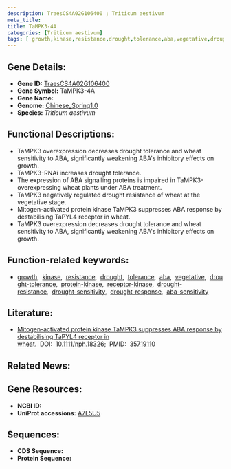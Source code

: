 ```yaml
---
description: TraesCS4A02G106400 ; Triticum aestivum
meta_title:
title: TaMPK3-4A
categories: [Triticum aestivum]
tags: [ growth,kinase,resistance,drought,tolerance,aba,vegetative,drought tolerance,protein kinase,receptor kinase,drought resistance,drought sensitivity,drought response,aba sensitivity ]
---
```


## Gene Details:
- **Gene ID:**	[TraesCS4A02G106400](https://ensembl.gramene.org/Triticum_aestivum/Gene/Summary?g=TraesCS4A02G106400)
- **Gene Symbol:** TaMPK3-4A
- **Gene Name:** 
- **Genome:** [Chinese_Spring1.0](https://ensembl.gramene.org/Triticum_aestivum/Info/Index)
- **Species:** *Triticum aestivum*

## Functional Descriptions:
   - TaMPK3 overexpression decreases drought tolerance and wheat sensitivity to ABA, significantly weakening ABA's inhibitory effects on growth.
   - TaMPK3-RNAi increases drought tolerance.
   - The expression of ABA signalling proteins is impaired in TaMPK3-overexpressing wheat plants under ABA treatment.
   - TaMPK3 negatively regulated drought resistance of wheat at the vegetative stage.
   - Mitogen-activated protein kinase TaMPK3 suppresses ABA response by destabilising TaPYL4 receptor in wheat.
   - TaMPK3 overexpression decreases drought tolerance and wheat sensitivity to ABA, significantly weakening ABA's inhibitory effects on growth.

## Function-related keywords:
   - [growth](/tags/growth/),&nbsp;&nbsp;[kinase](/tags/kinase/),&nbsp;&nbsp;[resistance](/tags/resistance/),&nbsp;&nbsp;[drought](/tags/drought/),&nbsp;&nbsp;[tolerance](/tags/tolerance/),&nbsp;&nbsp;[aba](/tags/aba/),&nbsp;&nbsp;[vegetative](/tags/vegetative/),&nbsp;&nbsp;[drought-tolerance](/tags/drought-tolerance/),&nbsp;&nbsp;[protein-kinase](/tags/protein-kinase/),&nbsp;&nbsp;[receptor-kinase](/tags/receptor-kinase/),&nbsp;&nbsp;[drought-resistance](/tags/drought-resistance/),&nbsp;&nbsp;[drought-sensitivity](/tags/drought-sensitivity/),&nbsp;&nbsp;[drought-response](/tags/drought-response/),&nbsp;&nbsp;[aba-sensitivity](/tags/aba-sensitivity/)

## Literature:
   - [Mitogen-activated protein kinase TaMPK3 suppresses ABA response by destabilising TaPYL4 receptor in wheat.]( https://nph.onlinelibrary.wiley.com/doi/10.1111/nph.18326)&nbsp;&nbsp;DOI:&nbsp;&nbsp;[10.1111/nph.18326](https://nph.onlinelibrary.wiley.com/doi/10.1111/nph.18326);&nbsp;&nbsp;PMID:&nbsp;&nbsp;[35719110](https://pubmed.ncbi.nlm.nih.gov/35719110/)

## Related News:

## Gene Resources:
- **NCBI ID:**  [](https://www.ncbi.nlm.nih.gov/gene/?term=)
- **UniProt accessions:** [A7L5U5](https://www.uniprot.org/uniprotkb/A7L5U5/entry)



## Sequences:
- **CDS Sequence:**
- **Protein Sequence:**
